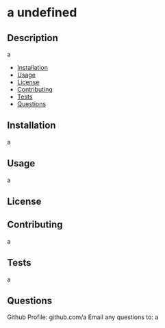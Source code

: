 # a undefined

  ## Description
  a

  
  * [Installation](#installation)
  * [Usage](#usage)
  * [License](#license)
  * [Contributing](#contributing)
  * [Tests](#tests)
  * [Questions](#questions)
  

  ## Installation
  a

  ## Usage
  a

  ## License

  ## Contributing
  a

  ## Tests
  a

  ## Questions
  Github Profile: github.com/a 
  Email any questions to: a
  